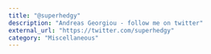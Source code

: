 ```yaml
---
title: "@superhedgy"
description: "Andreas Georgiou - follow me on twitter"
external_url: "https://twitter.com/superhedgy"
category: "Miscellaneous"
---
```

